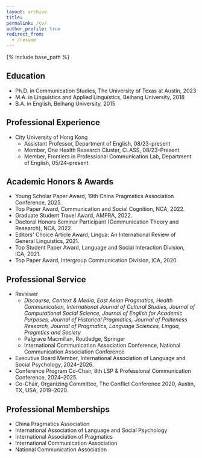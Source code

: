 ```yaml
---
layout: archive
title: 
permalink: /cv/
author_profile: true
redirect_from:
  - /resume
---
```


{% include base_path %}

Education
-----
* Ph.D. in Communication Studies, The University of Texas at Austin, 2023
* M.A. in Linguistics and Applied Linguistics, Beihang University, 2018
* B.A. in English, Beihang University, 2015

Professional Experience
-----
* City University of Hong Kong
  * Assistant Professor, Department of English, 08/23–present
  * Member, One Health Research Cluster, CLASS, 08/23–Present
  * Member, Frontiers in Professional Communication Lab, Department of English, 05/24–present
  
Academic Honors & Awards
-----
* Young Scholar Paper Award, 19th China Pragmatics Association Conference, 2025.
* Top Paper Award, Communication and Social Cognition, NCA, 2022.
* Graduate Student Travel Award, AMPRA, 2022.
* Doctoral Honors Seminar Participant (Communication Theory and Research), NCA, 2022.
* Editors' Choice Article Award, Lingua: An International Review of General Linguistics, 2021.  
* Top Student Paper Award, Language and Social Interaction Division, ICA, 2021.
* Top Paper Award, Intergroup Communication Division, ICA, 2020.

Professional Service
-----
* Reviewer
  * _Discourse, Context & Media, East Asian Pragmatics, Health Communication, International Journal of Cultural Studies, Journal of Computational Social Science, Journal of English for Academic Purposes, Journal of Historical Pragmatics, Journal of Politeness Research, Journal of Pragmatics, Language Sciences, Lingua, Pragmtics and Society_
  * Palgrave Macmillan, Routledge, Springer
  * International Communication Association Conference, National Communication Association Conference
* Executive Board Member, International Association of Language and Social Psychology, 2024–2026.
* Conference Program Co-Chair, 8th LSP & Professional Communication Conference, 2024–2025.
* Co-Chair, Organizing Committee, The Conflict Conference 2020, Austin, TX, USA, 2019–2020.

Professional Memberships
-----
* China Pragmatics Association
* International Association of Language and Social Psychology
* International Association of Pragmatics
* International Communication Association
* National Communication Association
